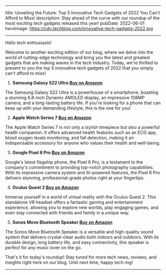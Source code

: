  ---
title: Unveiling the Future: Top 5 Innovative Tech Gadgets of 2022 You Can't Afford to Miss!
description: Stay ahead of the curve with our roundup of the most exciting tech gadgets released this year!
pubDate: 2022-06-01
heroImage: https://cdn.techblog.com/innovative-tech-gadgets-2022.jpg

---

Hello tech enthusiasts!

Welcome to another exciting edition of our blog, where we delve into the world of cutting-edge technology and bring you the latest and greatest gadgets that are making waves in the tech industry. Today, we're thrilled to present to you the top 5 innovative tech gadgets of 2022 that you simply can't afford to miss!

1. **Samsung Galaxy S22 Ultra [Buy on Amazon](https://amzn.to/3wbqQqJ)**

The Samsung Galaxy S22 Ultra is a powerhouse of a smartphone, boasting a stunning 6.8-inch Dynamic AMOLED display, an impressive 108MP camera, and a long-lasting battery life. If you're looking for a phone that can keep up with your demanding lifestyle, this is the one for you!

2. **Apple Watch Series 7 [Buy on Amazon](https://amzn.to/3oQW3M4)**

The Apple Watch Series 7 is not only a stylish timepiece but also a powerful health companion. It offers advanced health features such as an ECG app, blood oxygen levels monitoring, and fall detection, making it an indispensable accessory for anyone who values their health and well-being.

3. **Google Pixel 6 Pro [Buy on Amazon](https://amzn.to/3q0TqrI)**

Google's latest flagship phone, the Pixel 6 Pro, is a testament to the company's commitment to providing top-notch photography capabilities. With its impressive camera system and AI-powered features, the Pixel 6 Pro delivers stunning, professional-grade photos right at your fingertips.

4. **Oculus Quest 2 [Buy on Amazon](https://amzn.to/3oQXrRd)**

Immerse yourself in a world of virtual reality with the Oculus Quest 2. This standalone VR headset offers a fantastic gaming and entertainment experience, allowing you to explore new worlds, play engaging games, and even stay connected with friends and family in a unique way.

5. **Sonos Move Bluetooth Speaker [Buy on Amazon](https://amzn.to/3t72s6G)**

The Sonos Move Bluetooth Speaker is a versatile and high-quality sound system that delivers crystal-clear audio both indoors and outdoors. With its durable design, long battery life, and easy connectivity, this speaker is perfect for any music lover on the go.

That's it for today's roundup! Stay tuned for more tech news, reviews, and insights right here on our blog. Until next time, happy tech-ing!

---
